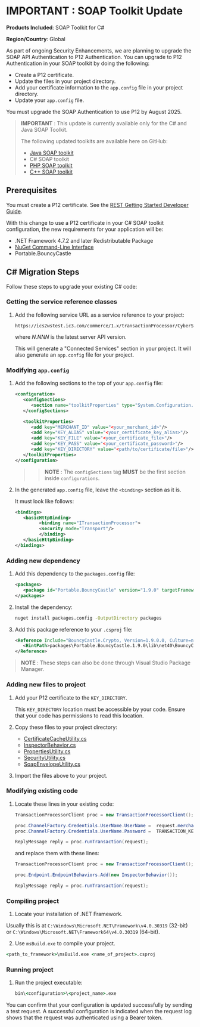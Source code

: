 # IMPORTANT : SOAP Toolkit Update

**Products Included**: SOAP Toolkit for C#

**Region/Country**: Global

As part of ongoing Security Enhancements, we are planning to upgrade the SOAP API Authentication to P12 Authentication. You can upgrade to P12 Authentication in your SOAP toolkit by doing the following:

- Create a P12 certificate.
- Update the files in your project directory.
- Add your certificate information to the `app.config` file in your project directory.
- Update your `app.config` file.

You must upgrade the SOAP Authentication to use P12 by August 2025.

> **IMPORTANT** : This update is currently available only for the C# and Java SOAP Toolkit.
> 
> The following updated toolkits are available here on GitHub:
> 
> - [Java SOAP toolkit](../JavaSoapToolkit/README.md)
> - C# SOAP toolkit
> - [PHP SOAP toolkit](../PHPSoapToolkit/README.md)
> - [C++ SOAP toolkit](../CPlusPlusSoapToolkit/README.md)

## Prerequisites

You must create a P12 certificate. See the [REST Getting Started Developer Guide](https://developer.cybersource.com/docs/cybs/en-us/platform/developer/all/rest/rest-getting-started/restgs-jwt-message-intro/restgs-security-p12-intro.html).

With this change to use a P12 certificate in your C# SOAP toolkit configuration, the new requirements for your application will be:

- .NET Framework 4.7.2 and later Redistributable Package
- [NuGet Command-Line Interface](https://learn.microsoft.com/en-us/nuget/reference/nuget-exe-cli-reference?tabs=windows)
- Portable.BouncyCastle

## C# Migration Steps

Follow these steps to upgrade your existing C# code:

### Getting the service reference classes

1. Add the following service URL as a service reference to your project:

   ```text
   https://ics2wstest.ic3.com/commerce/1.x/transactionProcessor/CyberSourceTransaction_N.NNN.wsdl
   ```

   where *N.NNN* is the latest server API version.

   This will generate a "Connected Services" section in your project. It will also generate an `app.config` file for your project.

### Modifying `app.config`

1. Add the following sections to the top of your `app.config` file:

   ```xml
   <configuration>
      <configSections>
         <section name="toolkitProperties" type="System.Configuration.NameValueSectionHandler"/>
      </configSections>

      <toolkitProperties>
         <add key="MERCHANT_ID" value="<your_merchant_id>"/>
         <add key="KEY_ALIAS" value="<your_certificate_key_alias>"/>
         <add key="KEY_FILE" value="<your_certificate_file>"/>
         <add key="KEY_PASS" value="<your_certificate_password>"/>
         <add key="KEY_DIRECTORY" value="<path/to/certificate/file>"/>
      </toolkitProperties>
   </configuration>
   ```

   > > **NOTE** : The `configSections` tag **MUST** be the first section inside `configurations`.

2. In the generated `app.config` file, leave the `<binding>` section as it is.

   It must look like follows:

   ```xml
   <bindings>
      <basicHttpBinding>
            <binding name="ITransactionProcessor">
            <security mode="Transport"/>
            </binding>
      </basicHttpBinding>
   </bindings>
   ```

### Adding new dependency

1. Add this dependency to the `packages.config` file:

   ```xml
   <packages>
      <package id="Portable.BouncyCastle" version="1.9.0" targetFramework="net472" />
   </packages>
   ```

2. Install the dependency:
   ```cmd
   nuget install packages.config -OutputDirectory packages
   ```

3. Add this package reference to your `.csproj` file:
   ```xml
   <Reference Include="BouncyCastle.Crypto, Version=1.9.0.0, Culture=neutral, PublicKeyToken=0e99375e54769942, processorArchitecture=MSIL">
      <HintPath>packages\Portable.BouncyCastle.1.9.0\lib\net40\BouncyCastle.Crypto.dll</HintPath>
   </Reference>
   ```

> **NOTE** : These steps can also be done through Visual Studio Package Manager.

### Adding new files to project

1. Add your P12 certificate to the `KEY_DIRECTORY`.

   This `KEY_DIRECTORY` location must be accessible by your code. Ensure that your code has permissions to read this location.

2. Copy these files to your project directory:
   - [CertificateCacheUtility.cs](CSharpSoapToolkit\CertificateCacheUtility.cs)
   - [InspectorBehavior.cs](CSharpSoapToolkit\InspectorBehavior.cs)
   - [PropertiesUtility.cs](CSharpSoapToolkit\PropertiesUtility.cs)
   - [SecurityUtility.cs](CSharpSoapToolkit\SecurityUtility.cs)
   - [SoapEnvelopeUtility.cs](CSharpSoapToolkit\SoapEnvelopeUtility.cs)

3. Import the files above to your project.

### Modifying existing code

1. Locate these lines in your existing code:

   ```csharp
   TransactionProcessorClient proc = new TransactionProcessorClient();

   proc.ChannelFactory.Credentials.UserName.UserName =  request.merchantID;
   proc.ChannelFactory.Credentials.UserName.Password =  TRANSACTION_KEY;

   ReplyMessage reply = proc.runTransaction(request);
   ```

   and replace them with these lines:

   ```csharp
   TransactionProcessorClient proc = new TransactionProcessorClient();

   proc.Endpoint.EndpointBehaviors.Add(new InspectorBehavior());

   ReplyMessage reply = proc.runTransaction(request);
   ```

### Compiling project

1.  Locate your installation of .NET Framework.

   Usually this is at `C:\Windows\Microsoft.NET\Framework\v4.0.30319` (32-bit) or `C:\Windows\Microsoft.NET\Framework64\v4.0.30319` (64-bit).

2.  Use `msBuild.exe` to compile your project.

   ```cmd
   <path_to_framework>\msBuild.exe <name_of_project>.csproj
   ```

### Running project

1. Run the project executable:

   ```cmd
   bin\<configuration>\<project_name>.exe
   ```

You can confirm that your configuration is updated successfully by sending a test request. A successful configuration is indicated when the request log shows that the request was authenticated using a Bearer token.
